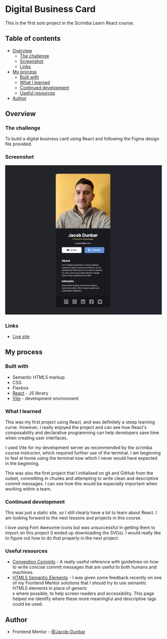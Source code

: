 # Digital Business Card

This is the first solo project in the Scrimba Learn React course.

## Table of contents

- [Overview](#overview)
  - [The challenge](#the-challenge)
  - [Screenshot](#screenshot)
  - [Links](#links)
- [My process](#my-process)
  - [Built with](#built-with)
  - [What I learned](#what-i-learned)
  - [Continued development](#continued-development)
  - [Useful resources](#useful-resources)
- [Author](#author)

## Overview

### The challenge

To build a digital business card using React and following the Figma design file provided.

### Screenshot

![](./screenshot.jpg)

### Links

- [Live site](https://jacob-dunbar.github.io/digital-business-card/)

## My process

### Built with

- Semantic HTML5 markup
- CSS
- Flexbox
- [React](https://reactjs.org/) - JS library
- [Vite](https://vitejs.dev/) - development environment

### What I learned

This was my first project using React, and was definitely a steep learning curve. However, I really enjoyed the project and can see how React's composability and declarative programming can help developers save time when creating user interfaces.

I used Vite for my development server as recommended by the scrimba course instructor, which required further use of the terminal. I am beginning to feel at home using the terminal now which I never would have expected in the beginning.

This was also the first project that I initialised on git and GitHub from the outset, committing in chunks and attempting to write clean and descriptive commit messages. I can see how this would be especially important when working within a team.

### Continued development

This was just a static site, so I still clearly have a lot to learn about React. I am looking forward to the next lessons and projects in this course.

I love using Font Awesome icons but was unsuccessful in getting them to import on this project (I ended up downloading the SVGs). I would really like to figure out how to do that properly in the next project.

### Useful resources

- [Convention Commits](https://www.conventionalcommits.org/en/v1.0.0/) - A really useful reference with guidelines on how to write concise commit messages that are useful to both humans and machines.
- [HTML5 Semantic Elements](https://www.w3schools.com/html/html5_semantic_elements.asp) - I was given some feedback recently on one of my Frontend Mentor solutions that I should try to use semantic HTML5 elements in place of generic <div>s where possible, to help screen readers and accessibility. This page helped me identify where these more meaningful and descriptive tags could be used.

## Author

- Frontend Mentor - [@Jacob-Dunbar](https://www.frontendmentor.io/profile/Jacob-Dunbar)
